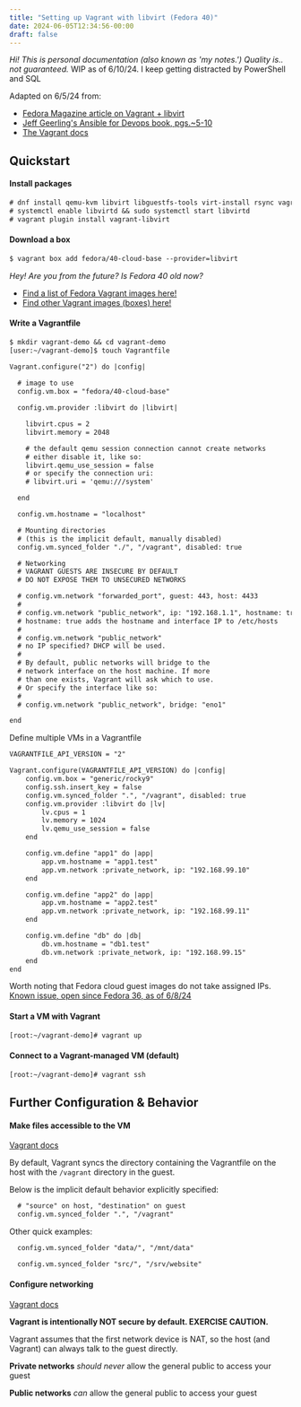 ```yaml
---
title: "Setting up Vagrant with libvirt (Fedora 40)"
date: 2024-06-05T12:34:56-00:00
draft: false
---
```


*Hi! This is personal documentation (also known as 'my notes.') Quality is.. not guaranteed.*
WIP as of 6/10/24. I keep getting distracted by PowerShell and SQL

Adapted on 6/5/24 from:
- [Fedora Magazine article on Vagrant + libvirt](https://fedoramagazine.org/vagrant-qemukvm-fedora-devops-sysadmin/)
- [Jeff Geerling's Ansible for Devops book, pgs.~5-10](https://leanpub.com/ansible-for-devops/c/CTVMPCbEeXd3)
- [The Vagrant docs](https://developer.hashicorp.com/vagrant/docs)


## Quickstart

#### Install packages
```txt
# dnf install qemu-kvm libvirt libguestfs-tools virt-install rsync vagrant
# systemctl enable libvirtd && sudo systemctl start libvirtd
# vagrant plugin install vagrant-libvirt
```

#### Download a box
```txt
$ vagrant box add fedora/40-cloud-base --provider=libvirt
```

*Hey! Are you from the future? Is Fedora 40 old now?*

- [Find a list of Fedora Vagrant images here!](https://app.vagrantup.com/fedora) 
- [Find other Vagrant images (boxes) here!](https://app.vagrantup.com/boxes/search)

#### Write a Vagrantfile

```txt
$ mkdir vagrant-demo && cd vagrant-demo
[user:~/vagrant-demo]$ touch Vagrantfile
```
```txt
Vagrant.configure("2") do |config|
  
  # image to use
  config.vm.box = "fedora/40-cloud-base"

  config.vm.provider :libvirt do |libvirt|

    libvirt.cpus = 2
    libvirt.memory = 2048

    # the default qemu session connection cannot create networks
    # either disable it, like so:
    libvirt.qemu_use_session = false
    # or specify the connection uri:
    # libvirt.uri = 'qemu:///system'

  end

  config.vm.hostname = "localhost"

  # Mounting directories
  # (this is the implicit default, manually disabled)
  config.vm.synced_folder "./", "/vagrant", disabled: true

  # Networking
  # VAGRANT GUESTS ARE INSECURE BY DEFAULT
  # DO NOT EXPOSE THEM TO UNSECURED NETWORKS

  # config.vm.network "forwarded_port", guest: 443, host: 4433
  #
  # config.vm.network "public_network", ip: "192.168.1.1", hostname: true
  # hostname: true adds the hostname and interface IP to /etc/hosts
  #
  # config.vm.network "public_network"
  # no IP specified? DHCP will be used.
  #
  # By default, public networks will bridge to the
  # network interface on the host machine. If more
  # than one exists, Vagrant will ask which to use.
  # Or specify the interface like so:
  #
  # config.vm.network "public_network", bridge: "eno1"

end
```

Define multiple VMs in a Vagrantfile

```txt
VAGRANTFILE_API_VERSION = "2"

Vagrant.configure(VAGRANTFILE_API_VERSION) do |config|
    config.vm.box = "generic/rocky9"
    config.ssh.insert_key = false
    config.vm.synced_folder ".", "/vagrant", disabled: true
    config.vm.provider :libvirt do |lv|
        lv.cpus = 1
        lv.memory = 1024
        lv.qemu_use_session = false
    end

    config.vm.define "app1" do |app|
        app.vm.hostname = "app1.test"
        app.vm.network :private_network, ip: "192.168.99.10"
    end

    config.vm.define "app2" do |app|
        app.vm.hostname = "app2.test"
        app.vm.network :private_network, ip: "192.168.99.11"
    end

    config.vm.define "db" do |db|
        db.vm.hostname = "db1.test"
        db.vm.network :private_network, ip: "192.168.99.15"
    end
end
```

Worth noting that Fedora cloud guest images do not take assigned IPs. [Known issue, open since Fedora 36, as of 6/8/24](https://github.com/hashicorp/vagrant/issues/12762)

#### Start a VM with Vagrant

```txt
[root:~/vagrant-demo]# vagrant up
```

#### Connect to a Vagrant-managed VM (default)

```txt
[root:~/vagrant-demo]# vagrant ssh
```

## Further Configuration & Behavior

#### Make files accessible to the VM

[Vagrant docs](https://developer.hashicorp.com/vagrant/docs/synced-folders/basic_usage)

By default, Vagrant syncs the directory containing the Vagrantfile on the host with the `/vagrant` directory in the guest.

Below is the implicit default behavior explicitly specified:
```txt
  # "source" on host, "destination" on guest
  config.vm.synced_folder ".", "/vagrant"
```

Other quick examples:
```txt
  config.vm.synced_folder "data/", "/mnt/data"
```
```txt
  config.vm.synced_folder "src/", "/srv/website"
```

#### Configure networking

[Vagrant docs](https://developer.hashicorp.com/vagrant/docs/networking)

**Vagrant is intentionally NOT secure by default. EXERCISE CAUTION.**

Vagrant assumes that the first network device is NAT, so the host (and Vagrant) can always talk to the guest directly.

**Private networks** *should never* allow the general public to access your guest

**Public networks** *can* allow the general public to access your guest

